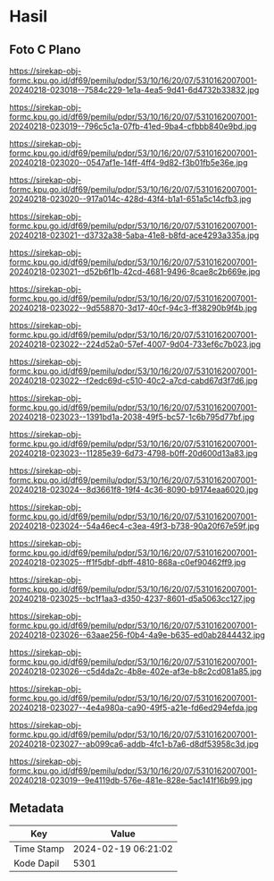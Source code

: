 # Hasil

## Foto C Plano

https://sirekap-obj-formc.kpu.go.id/df69/pemilu/pdpr/53/10/16/20/07/5310162007001-20240218-023018--7584c229-1e1a-4ea5-9d41-6d4732b33832.jpg

https://sirekap-obj-formc.kpu.go.id/df69/pemilu/pdpr/53/10/16/20/07/5310162007001-20240218-023019--796c5c1a-07fb-41ed-9ba4-cfbbb840e9bd.jpg

https://sirekap-obj-formc.kpu.go.id/df69/pemilu/pdpr/53/10/16/20/07/5310162007001-20240218-023020--0547af1e-14ff-4ff4-9d82-f3b01fb5e36e.jpg

https://sirekap-obj-formc.kpu.go.id/df69/pemilu/pdpr/53/10/16/20/07/5310162007001-20240218-023020--917a014c-428d-43f4-b1a1-651a5c14cfb3.jpg

https://sirekap-obj-formc.kpu.go.id/df69/pemilu/pdpr/53/10/16/20/07/5310162007001-20240218-023021--d3732a38-5aba-41e8-b8fd-ace4293a335a.jpg

https://sirekap-obj-formc.kpu.go.id/df69/pemilu/pdpr/53/10/16/20/07/5310162007001-20240218-023021--d52b6f1b-42cd-4681-9496-8cae8c2b669e.jpg

https://sirekap-obj-formc.kpu.go.id/df69/pemilu/pdpr/53/10/16/20/07/5310162007001-20240218-023022--9d558870-3d17-40cf-94c3-ff38290b9f4b.jpg

https://sirekap-obj-formc.kpu.go.id/df69/pemilu/pdpr/53/10/16/20/07/5310162007001-20240218-023022--224d52a0-57ef-4007-9d04-733ef6c7b023.jpg

https://sirekap-obj-formc.kpu.go.id/df69/pemilu/pdpr/53/10/16/20/07/5310162007001-20240218-023022--f2edc69d-c510-40c2-a7cd-cabd67d3f7d6.jpg

https://sirekap-obj-formc.kpu.go.id/df69/pemilu/pdpr/53/10/16/20/07/5310162007001-20240218-023023--1391bd1a-2038-49f5-bc57-1c6b795d77bf.jpg

https://sirekap-obj-formc.kpu.go.id/df69/pemilu/pdpr/53/10/16/20/07/5310162007001-20240218-023023--11285e39-6d73-4798-b0ff-20d600d13a83.jpg

https://sirekap-obj-formc.kpu.go.id/df69/pemilu/pdpr/53/10/16/20/07/5310162007001-20240218-023024--8d3661f8-19f4-4c36-8090-b9174eaa6020.jpg

https://sirekap-obj-formc.kpu.go.id/df69/pemilu/pdpr/53/10/16/20/07/5310162007001-20240218-023024--54a46ec4-c3ea-49f3-b738-90a20f67e59f.jpg

https://sirekap-obj-formc.kpu.go.id/df69/pemilu/pdpr/53/10/16/20/07/5310162007001-20240218-023025--ff1f5dbf-dbff-4810-868a-c0ef90462ff9.jpg

https://sirekap-obj-formc.kpu.go.id/df69/pemilu/pdpr/53/10/16/20/07/5310162007001-20240218-023025--bc1f1aa3-d350-4237-8601-d5a5063cc127.jpg

https://sirekap-obj-formc.kpu.go.id/df69/pemilu/pdpr/53/10/16/20/07/5310162007001-20240218-023026--63aae256-f0b4-4a9e-b635-ed0ab2844432.jpg

https://sirekap-obj-formc.kpu.go.id/df69/pemilu/pdpr/53/10/16/20/07/5310162007001-20240218-023026--c5d4da2c-4b8e-402e-af3e-b8c2cd081a85.jpg

https://sirekap-obj-formc.kpu.go.id/df69/pemilu/pdpr/53/10/16/20/07/5310162007001-20240218-023027--4e4a980a-ca90-49f5-a21e-fd6ed294efda.jpg

https://sirekap-obj-formc.kpu.go.id/df69/pemilu/pdpr/53/10/16/20/07/5310162007001-20240218-023027--ab099ca6-addb-4fc1-b7a6-d8df53958c3d.jpg

https://sirekap-obj-formc.kpu.go.id/df69/pemilu/pdpr/53/10/16/20/07/5310162007001-20240218-023019--9e4119db-576e-481e-828e-5ac141f16b99.jpg


## Metadata

| Key        | Value               |
| ---------- | ------------------- |
| Time Stamp | 2024-02-19 06:21:02 |
| Kode Dapil | 5301                |



